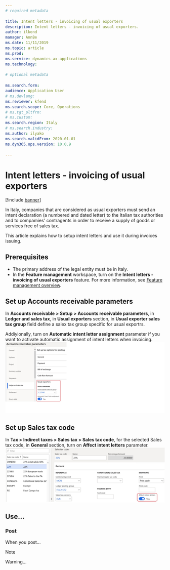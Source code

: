 ```yaml
---
# required metadata

title: Intent letters - invoicing of usual exporters
description: Intent letters - invoicing of usual exporters.
author: ilkond
manager: AnnBe
ms.date: 11/11/2019
ms.topic: article
ms.prod: 
ms.service: dynamics-ax-applications
ms.technology: 

# optional metadata

ms.search.form: 
audience: Application User
# ms.devlang: 
ms.reviewer: kfend
ms.search.scope: Core, Operations
# ms.tgt_pltfrm: 
# ms.custom: 
ms.search.region: Italy
# ms.search.industry: 
ms.author: ilyako
ms.search.validFrom: 2020-01-01
ms.dyn365.ops.version: 10.0.9

---
```


# Intent letters - invoicing of usual exporters

[!include [banner](../includes/banner.md)]

In Italy, companies that are considered as usual exporters must send an intent declaration (a numbered and dated letter) to the Italian tax authorities and to compamies' contragents in order to receive a supply of goods or services free of sales tax. 

This article explains how to setup intent letters and use it during invoices issuing.
 

## Prerequisites

- The primary address of the legal entity must be in Italy.
- In the **Feature management** workspace, turn on the **Intent letters - invoicing of usual exporters** feature. For more information, see [Feature management overview](../../fin-and-ops/get-started/feature-management/feature-management-overview.md).

## Set up Accounts receivable parameters
In **Accounts receivable > Setup > Accounts receivable parameters**, in **Ledger and sales tax**, in **Usual exporters** section, in **Usual exporter sales tax group** field define a salex tax group specific for usual exportrs.

Addiyionally, turn on **Automatic intent letter assignment** parameter if you want to activate automatic assignment of intent letters when invoicing.
![Set up Sales tax code](media/emea-ita-exil-intent-AR-parm.jpg)

## Set up Sales tax code
In **Tax > Indirect taxes > Sales tax > Sales tax code**, for the selected Sales tax code, in **General** section, turn on **Affect intent letters** parameter.
![Set up Sales tax code](media/emea-ita-exil-intent-tax-setup.jpg)

## Use...

### Post

When you post...

> [!NOTE]
> Warning...
